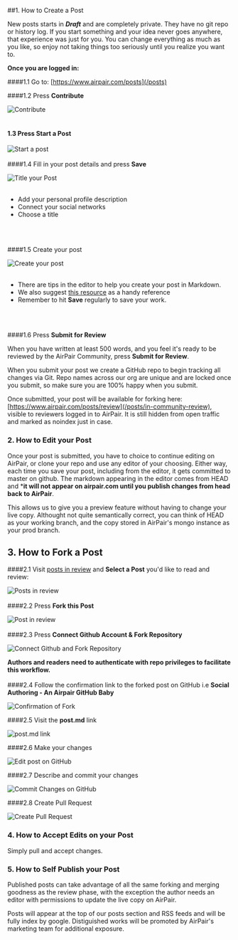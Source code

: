 

##1. How to Create a Post

New posts starts in ***Draft*** and are completely private. They have no git repo or history log. If you start something and your idea never goes anywhere, that experience was just for you. You can change everything as much as you like, so enjoy not taking things too seriously until you realize you want to.  

**Once you are logged in:**

####1.1 Go to: [https://www.airpair.com/posts](/posts)

####1.2 Press **Contribute**

![Contribute](//imgur.com/TlUP5VG.png)
<br>
<br>
#### 1.3 Press **Start a Post**

![Start a post](//imgur.com/Y12j69n.png)
<br>
<br>
####1.4 Fill in your post details and press **Save**

![Title your Post](//imgur.com/ibBG9YP.png)
<br><br>
- Add your personal profile description
- Connect your social networks
- Choose a title
<br>
<br>

####1.5 Create your post

![Create your post](//imgur.com/GNJ41oE.png)
<br><br>
- There are tips in the editor to help you create your post in Markdown. 
- We also suggest [this resource](http://daringfireball.net/projects/markdown/syntax) as a handy reference
- Remember to hit **Save** regularly to save your work.
<br>
<br>

####1.6 Press **Submit for Review**

When you have written at least 500 words, and you feel it's ready to be reviewed by the AirPair Community, press **Submit for Review**. 

When you submit your post we create a GitHub repo to begin tracking all changes via Git. Repo names across our org are unique and are locked once you submit, so make sure you are 100% happy when you submit.

Once submitted, your post will be available for forking here: [https://www.airpair.com/posts/review](/posts/in-community-review), visible to reviewers logged in to AirPair. It is still hidden from open traffic and marked as noindex just in case.

### 2. How to Edit your Post

Once your post is submitted, you have to choice to continue editing on AirPair, or clone your repo and use any editor of your choosing. Either way, each time you save your post, including from the editor, it gets committed to master on github. The markdown appearing in the editor comes from HEAD and ***it will not appear on airpair.com until you publish changes from head back to AirPair**. 

This allows us to give you a preview feature without having to change your live copy. Althought not quite semantically correct, you can think of HEAD as your working branch, and the copy stored in AirPair's mongo instance as your prod branch. 


## 3. How to Fork a Post

####2.1 Visit [posts in review](/posts/in-community-review) and **Select a Post** you'd like to read and review:

![Posts in review](//imgur.com/bOCsn6k.png)
<br>
<br>
####2.2 Press **Fork this Post**

![Post in review](//imgur.com/O89MZnS.png)
<br>
<br>
####2.3 Press **Connect Github Account & Fork Repository**

![Connect Github and Fork Repository](//imgur.com/teNNigE.png)

**Authors and readers need to authenticate with repo privileges to facilitate this workflow.**
<br>
<br>
####2.4 Follow the confirmation link to the forked post on GitHub i.e **Social Authoring - An Airpair GitHub Baby**

![Confirmation of Fork](//imgur.com/68ohtwh.png)

####2.5 Visit the **post.md** link

![post.md link](//imgur.com/56RY5D9.png)

####2.6 Make your changes

![Edit post on GitHub](//imgur.com/UAfi76K.png)

####2.7 Describe and commit your changes

![Commit Changes on GitHub](//imgur.com/PKyXY3D.png)

####2.8 Create Pull Request

![Create Pull Request](//imgur.com/PAPySaW.png)

### 4. How to Accept Edits on your Post

Simply pull and accept changes. 


### 5. How to Self Publish your Post

Published posts can take advantage of all the same forking and merging goodness as the review phase, with the exception the author needs an editor with permissions to update the live copy on AirPair. 

Posts will appear at the top of our posts section and RSS feeds and will be fully index by google. Distiguished works will be promoted by AirPair's marketing team for additional exposure.

